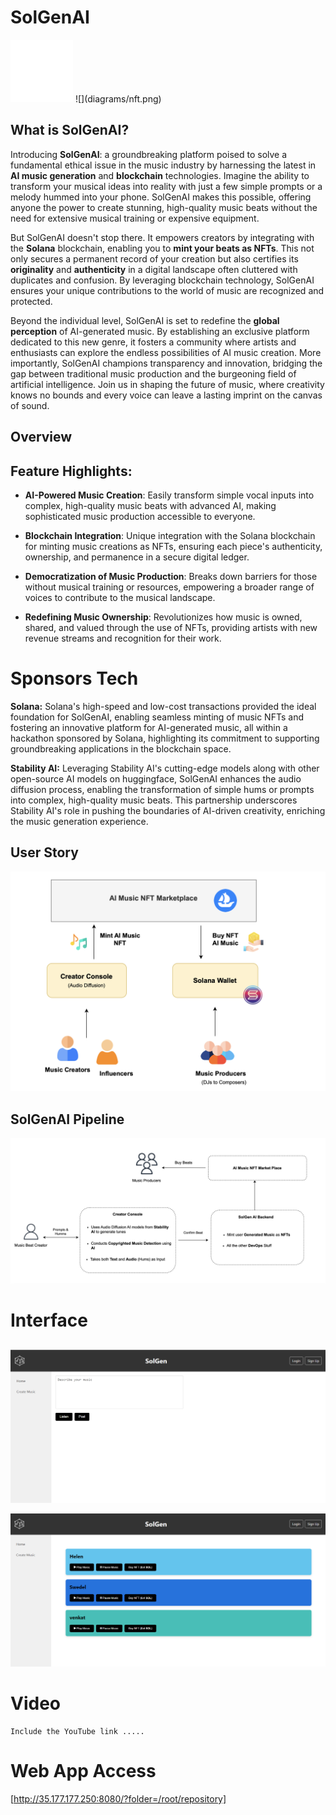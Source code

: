 # SolGenAI
<img src="diagrams/nft.png" alt="" height="100" width="100" />
![](diagrams/nft.png)

## What is SolGenAI?
Introducing **SolGenAI**: a groundbreaking platform poised to solve a fundamental ethical issue in  the music industry by harnessing the latest in **AI music generation** and **blockchain** technologies. Imagine the ability to transform your musical ideas into reality with just a few simple prompts or a melody hummed into your phone. SolGenAI makes this possible, offering anyone the power to create stunning, high-quality music beats without the need for extensive musical training or expensive equipment.

But SolGenAI doesn't stop there. It empowers creators by integrating with the **Solana** blockchain, enabling you to **mint your beats as NFTs**. This not only secures a permanent record of your creation but also certifies its **originality** and **authenticity** in a digital landscape often cluttered with duplicates and confusion. By leveraging blockchain technology, SolGenAI ensures your unique contributions to the world of music are recognized and protected.

Beyond the individual level, SolGenAI is set to redefine the **global perception** of AI-generated music. By establishing an exclusive platform dedicated to this new genre, it fosters a community where artists and enthusiasts can explore the endless possibilities of AI music creation. More importantly, SolGenAI champions transparency and innovation, bridging the gap between traditional music production and the burgeoning field of artificial intelligence. Join us in shaping the future of music, where creativity knows no bounds and every voice can leave a lasting imprint on the canvas of sound.

## Overview
## Feature Highlights:

- **AI-Powered Music Creation**: Easily transform simple vocal inputs into complex, high-quality music beats with advanced AI, making sophisticated music production accessible to everyone.

- **Blockchain Integration**: Unique integration with the Solana blockchain for minting music creations as NFTs, ensuring each piece's authenticity, ownership, and permanence in a secure digital ledger.

- **Democratization of Music Production**: Breaks down barriers for those without musical training or resources, empowering a broader range of voices to contribute to the musical landscape.

- **Redefining Music Ownership**: Revolutionizes how music is owned, shared, and valued through the use of NFTs, providing artists with new revenue streams and recognition for their work. 


# Sponsors Tech

**Solana:** Solana's high-speed and low-cost transactions provided the ideal foundation for SolGenAI, enabling seamless minting of music NFTs and fostering an innovative platform for AI-generated music, all within a hackathon sponsored by Solana, highlighting its commitment to supporting groundbreaking applications in the blockchain space.
 

**Stability AI:** Leveraging Stability AI's cutting-edge models along with other open-source AI models on huggingface, SolGenAI enhances the audio diffusion process, enabling the transformation of simple hums or prompts into complex, high-quality music beats. This partnership underscores Stability AI's role in pushing the boundaries of AI-driven creativity, enriching the music generation experience.


## User Story
![](diagrams/SolGen_User_Story.png)

## SolGenAI Pipeline
![](diagrams/SolGen_Pipeline.png)

# Interface 
## 
![](diagrams/musicRun.png)

![](diagrams/usersmusic.png)

# Video 
```
Include the YouTube link .....
```

# Web App Access
[http://35.177.177.250:8080/?folder=/root/repository]
